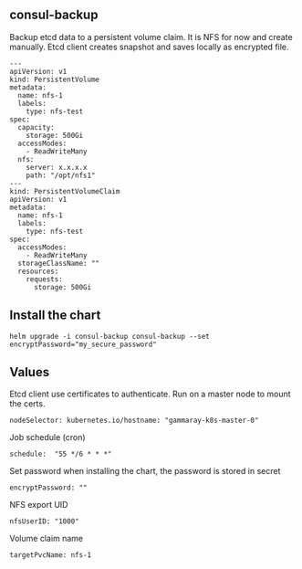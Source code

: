 
## consul-backup

Backup etcd data to a persistent volume claim. It is NFS for now and create manually.
Etcd client creates snapshot and saves locally as encrypted file.



```
---
apiVersion: v1
kind: PersistentVolume
metadata:
  name: nfs-1
  labels:
    type: nfs-test
spec:
  capacity:
    storage: 500Gi
  accessModes:
    - ReadWriteMany
  nfs:
    server: x.x.x.x
    path: "/opt/nfs1"
---
kind: PersistentVolumeClaim
apiVersion: v1
metadata:
  name: nfs-1
  labels:
    type: nfs-test
spec:
  accessModes:
    - ReadWriteMany
  storageClassName: ""
  resources:
    requests:
      storage: 500Gi
```


## Install the chart
`
helm upgrade -i consul-backup consul-backup --set encryptPassword="my_secure_password"
`

## Values

Etcd client use certificates to authenticate. Run on a master node to mount the certs.

`
nodeSelector:
  kubernetes.io/hostname: "gammaray-k8s-master-0"
`

Job schedule  (cron)

`
schedule:  "55 */6 * * *"
`

Set password when installing the chart, the password is stored in secret

`
encryptPassword: ""
`

NFS export UID

`
nfsUserID: "1000"
`

Volume claim name

`
targetPvcName: nfs-1
`



